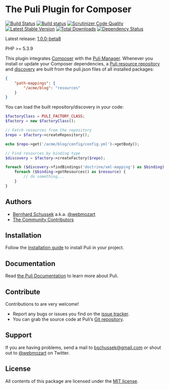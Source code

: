 The Puli Plugin for Composer
============================

[![Build Status](https://travis-ci.org/puli/composer-plugin.svg?branch=master)](https://travis-ci.org/puli/composer-plugin)
[![Build status](https://ci.appveyor.com/api/projects/status/ahk24l3m2tahc9ih/branch/master?svg=true)](https://ci.appveyor.com/project/webmozart/composer-plugin/branch/master)
[![Scrutinizer Code Quality](https://scrutinizer-ci.com/g/puli/composer-plugin/badges/quality-score.png?b=master)](https://scrutinizer-ci.com/g/puli/composer-plugin/?branch=master)
[![Latest Stable Version](https://poser.pugx.org/puli/composer-plugin/v/stable.svg)](https://packagist.org/packages/puli/composer-plugin)
[![Total Downloads](https://poser.pugx.org/puli/composer-plugin/downloads.svg)](https://packagist.org/packages/puli/composer-plugin)
[![Dependency Status](https://www.versioneye.com/php/puli:composer-plugin/1.0.0/badge.svg)](https://www.versioneye.com/php/puli:composer-plugin/1.0.0)

Latest release: [1.0.0-beta8](https://packagist.org/packages/puli/composer-plugin#1.0.0-beta8)

PHP >= 5.3.9

This plugin integrates [Composer] with the [Puli Manager]. Whenever you install 
or update your Composer dependencies, a [Puli resource repository] and 
[discovery] are built from the puli.json files of all installed packages:

```json
{
    "path-mappings": {
        "/acme/blog": "resources"
    }
}
```

You can load the built repository/discovery in your code:

```php
$factoryClass = PULI_FACTORY_CLASS;
$factory = new $factoryClass();

// Fetch resources from the repository
$repo = $factory->createRepository();

echo $repo->get('/acme/blog/config/config.yml')->getBody();

// Find resources by binding type
$discovery = $factory->createFactory($repo);

foreach ($discovery->findBindings('doctrine/xml-mapping') as $binding) {
    foreach ($binding->getResources() as $resource) {
        // do something...
    }
}
```

Authors
-------

* [Bernhard Schussek] a.k.a. [@webmozart]
* [The Community Contributors]

Installation
------------

Follow the [Installation guide] to install Puli in your project.

Documentation
-------------

Read [the Puli Documentation] to learn more about Puli.

Contribute
----------

Contributions to are very welcome!

* Report any bugs or issues you find on the [issue tracker].
* You can grab the source code at Puli’s [Git repository].

Support
-------

If you are having problems, send a mail to bschussek@gmail.com or shout out to
[@webmozart] on Twitter.

License
-------

All contents of this package are licensed under the [MIT license].

[Bernhard Schussek]: http://webmozarts.com
[The Community Contributors]: https://github.com/puli/composer-plugin/graphs/contributors
[Puli Manager]: https://github.com/puli/manager
[Puli resource repository]: https://github.com/puli/repository
[discovery]: https://github.com/puli/discovery
[Composer]: https://getcomposer.org
[Installation guide]: http://docs.puli.io/en/latest/installation.html
[the Puli Documentation]: http://docs.puli.io/en/latest/index.html
[issue tracker]: https://github.com/puli/issues/issues
[Git repository]: https://github.com/puli/composer-plugin
[@webmozart]: https://twitter.com/webmozart
[MIT license]: LICENSE
